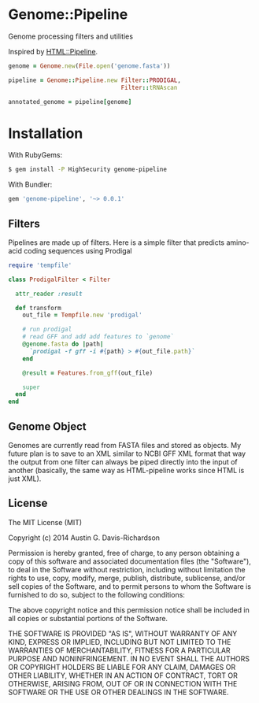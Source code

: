 # Genome::Pipeline

Genome processing filters and utilities

Inspired by [HTML::Pipeline](https://github.com/jch/html-pipeline).

```ruby
genome = Genome.new(File.open('genome.fasta'))

pipeline = Genome::Pipeline.new Filter::PRODIGAL,
                                Filter::tRNAscan

annotated_genome = pipeline[genome]
```

# Installation

With RubyGems:

```bash
$ gem install -P HighSecurity genome-pipeline
```

With Bundler:

```ruby
gem 'genome-pipeline', '~> 0.0.1'
```

## Filters

Pipelines are made up of filters. Here is a simple filter that predicts
amino-acid coding sequences using Prodigal

```ruby
require 'tempfile'

class ProdigalFilter < Filter

  attr_reader :result

  def transform
    out_file = Tempfile.new 'prodigal'

    # run prodigal
    # read GFF and add add features to `genome`
    @genome.fasta do |path|
      `prodigal -f gff -i #{path} > #{out_file.path}`
    end

    @result = Features.from_gff(out_file)

    super
  end
end
```

## Genome Object

Genomes are currently read from FASTA files and stored as objects. My future
plan is to save to an XML similar to NCBI GFF XML format that way the output
from one filter can always be piped directly into the input of another
(basically, the same way as HTML-pipeline works since HTML is just XML).

## License

The MIT License (MIT)

Copyright (c) 2014 Austin G. Davis-Richardson

Permission is hereby granted, free of charge, to any person obtaining a copy of
this software and associated documentation files (the "Software"), to deal in
the Software without restriction, including without limitation the rights to
use, copy, modify, merge, publish, distribute, sublicense, and/or sell copies of
the Software, and to permit persons to whom the Software is furnished to do so,
subject to the following conditions:

The above copyright notice and this permission notice shall be included in all
copies or substantial portions of the Software.

THE SOFTWARE IS PROVIDED "AS IS", WITHOUT WARRANTY OF ANY KIND, EXPRESS OR
IMPLIED, INCLUDING BUT NOT LIMITED TO THE WARRANTIES OF MERCHANTABILITY, FITNESS
FOR A PARTICULAR PURPOSE AND NONINFRINGEMENT. IN NO EVENT SHALL THE AUTHORS OR
COPYRIGHT HOLDERS BE LIABLE FOR ANY CLAIM, DAMAGES OR OTHER LIABILITY, WHETHER
IN AN ACTION OF CONTRACT, TORT OR OTHERWISE, ARISING FROM, OUT OF OR IN
CONNECTION WITH THE SOFTWARE OR THE USE OR OTHER DEALINGS IN THE SOFTWARE.

